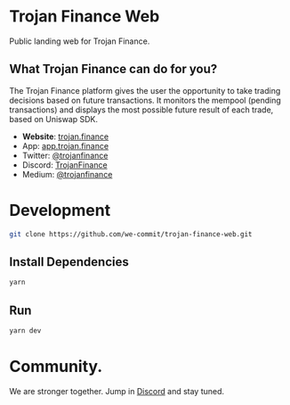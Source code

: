 # Trojan Finance Web

Public landing web for Trojan Finance.

## What Trojan Finance can do for you?

The Trojan Finance platform gives the user the opportunity to take trading decisions based on future transactions.
It monitors the mempool (pending transactions) and displays the most possible future result of each trade, based on Uniswap SDK.

- **Website**: [trojan.finance](https://trojan.finance)
- App: [app.trojan.finance](https://app.trojan.finance)
- Twitter: [@trojanfinance](https://twitter.com/trojanfinance)
- Discord: [TrojanFinance](https://discord.gg/VZkFP78aeF)
- Medium: [@trojanfinance](https://medium.com/@trojanfinance)

# Development

```bash
git clone https://github.com/we-commit/trojan-finance-web.git
```

## Install Dependencies

```bash
yarn
```

## Run

```bash
yarn dev
```

# Community.

We are stronger together. Jump in [Discord](https://discord.gg/VZkFP78aeF) and stay tuned.
